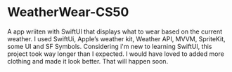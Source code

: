 # WeatherWear-CS50
A app wriiten with SwiftUI that displays what to wear based on the current weather.
I used SwiftUi, Apple’s weather kit, Weather API, MVVM, SpriteKit, some UI and SF Symbols.
Considering i'm new to learning SwiftUI, this project took way longer than I expected. 
I would have loved to added more clothing and made it look better. That will happen soon. 
